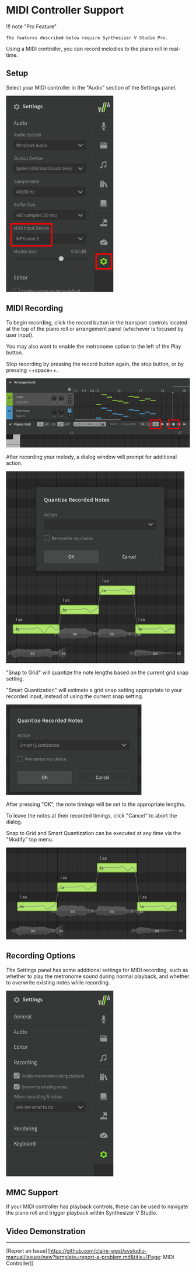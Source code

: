 # MIDI Controller Support

!!! note "Pro Feature"

    The features described below require Synthesizer V Studio Pro.

Using a MIDI controller, you can record melodies to the piano roll in real-time.

## Setup
Select your MIDI controller in the "Audio" section of the Settings panel.

![MIDI Controller Selection](/img/advanced/midi-controller.png)

## MIDI Recording
To begin recording, click the record button in the transport controls located at the top of the piano roll or arrangement panel (whichever is focused by user input).

You may also want to enable the metronome option to the left of the Play button.

Stop recording by pressing the record button again, the stop button, or by pressing ++space++.

![Record Button and Metronome](/img/advanced/record-button.png)

After recording your melody, a dialog window will prompt for additional action.

![MIDI Recording Dialog](/img/advanced/midi-record-dialog.png)

"Snap to Grid" will quantize the note lengths based on the current grid snap setting.

"Smart Quantization" will estimate a grid snap setting appropriate to your recorded input, instead of using the current snap setting.

![MIDI Recording Dialog](/img/advanced/midi-record-dialog-2.png)

After pressing "OK", the note timings will be set to the appropriate lengths.

To leave the notes at their recorded timings, click "Cancel" to abort the dialog.

Snap to Grid and Smart Quantization can be executed at any time via the "Modify" top menu.

![Quantized Notes](/img/advanced/midi-record-quantized.png)

## Recording Options
The Settings panel has some additional settings for MIDI recording, such as whether to play the metronome sound during normal playback, and whether to overwrite existing notes while recording.

![Recording Options](/img/advanced/midi-recording-options.png)

## MMC Support
If your MIDI controller has playback controls, these can be used to navigate the piano roll and trigger playback within Synthesizer V Studio.

## Video Demonstration
<iframe hidden /><!-- weird iframe fix -->
<iframe width="560" height="315" src="https://www.youtube.com/embed/KxwLaLn4zbY" title="YouTube video player" frameborder="0" allowfullscreen></iframe>

---

[Report an Issue](https://github.com/claire-west/svstudio-manual/issues/new?template=report-a-problem.md&title=[Page: MIDI Controller])